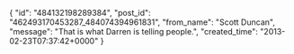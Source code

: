  {
   "id": "484132198289384",
   "post_id": "462493170453287_484074394961831",
   "from_name": "Scott Duncan",
   "message": "That is what Darren is telling people.",
   "created_time": "2013-02-23T07:37:42+0000"
 }

